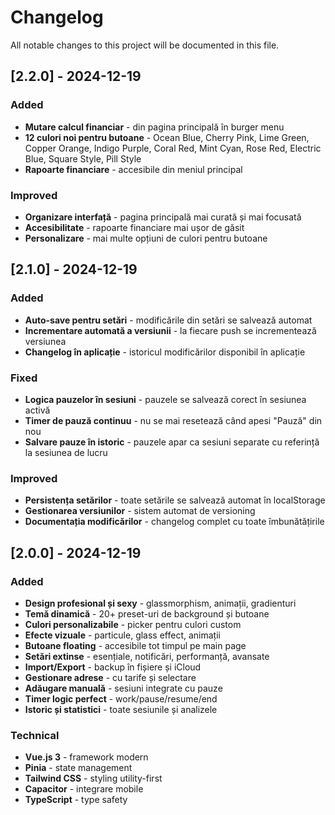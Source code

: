 # Changelog

All notable changes to this project will be documented in this file.

## [2.2.0] - 2024-12-19

### Added
- **Mutare calcul financiar** - din pagina principală în burger menu
- **12 culori noi pentru butoane** - Ocean Blue, Cherry Pink, Lime Green, Copper Orange, Indigo Purple, Coral Red, Mint Cyan, Rose Red, Electric Blue, Square Style, Pill Style
- **Rapoarte financiare** - accesibile din meniul principal

### Improved
- **Organizare interfață** - pagina principală mai curată și mai focusată
- **Accesibilitate** - rapoarte financiare mai ușor de găsit
- **Personalizare** - mai multe opțiuni de culori pentru butoane

## [2.1.0] - 2024-12-19

### Added
- **Auto-save pentru setări** - modificările din setări se salvează automat
- **Incrementare automată a versiunii** - la fiecare push se incrementează versiunea
- **Changelog în aplicație** - istoricul modificărilor disponibil în aplicație

### Fixed
- **Logica pauzelor în sesiuni** - pauzele se salvează corect în sesiunea activă
- **Timer de pauză continuu** - nu se mai resetează când apesi "Pauză" din nou
- **Salvare pauze în istoric** - pauzele apar ca sesiuni separate cu referință la sesiunea de lucru

### Improved
- **Persistența setărilor** - toate setările se salvează automat în localStorage
- **Gestionarea versiunilor** - sistem automat de versioning
- **Documentația modificărilor** - changelog complet cu toate îmbunătățirile

## [2.0.0] - 2024-12-19

### Added
- **Design profesional și sexy** - glassmorphism, animații, gradienturi
- **Temă dinamică** - 20+ preset-uri de background și butoane
- **Culori personalizabile** - picker pentru culori custom
- **Efecte vizuale** - particule, glass effect, animații
- **Butoane floating** - accesibile tot timpul pe main page
- **Setări extinse** - esențiale, notificări, performanță, avansate
- **Import/Export** - backup în fișiere și iCloud
- **Gestionare adrese** - cu tarife și selectare
- **Adăugare manuală** - sesiuni integrate cu pauze
- **Timer logic perfect** - work/pause/resume/end
- **Istoric și statistici** - toate sesiunile și analizele

### Technical
- **Vue.js 3** - framework modern
- **Pinia** - state management
- **Tailwind CSS** - styling utility-first
- **Capacitor** - integrare mobile
- **TypeScript** - type safety